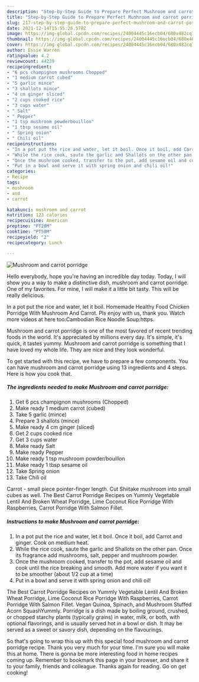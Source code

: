 ```yaml
---
description: "Step-by-Step Guide to Prepare Perfect Mushroom and carrot porridge"
title: "Step-by-Step Guide to Prepare Perfect Mushroom and carrot porridge"
slug: 217-step-by-step-guide-to-prepare-perfect-mushroom-and-carrot-porridge
date: 2021-12-14T15:55:28.578Z
image: https://img-global.cpcdn.com/recipes/24004445c16ecb04/680x482cq70/mushroom-and-carrot-porridge-recipe-main-photo.jpg
thumbnail: https://img-global.cpcdn.com/recipes/24004445c16ecb04/680x482cq70/mushroom-and-carrot-porridge-recipe-main-photo.jpg
cover: https://img-global.cpcdn.com/recipes/24004445c16ecb04/680x482cq70/mushroom-and-carrot-porridge-recipe-main-photo.jpg
author: Essie Warren
ratingvalue: 4.2
reviewcount: 44239
recipeingredient:
- "6 pcs champignon mushrooms Chopped"
- "1 medium carrot cubed"
- "5 garlic mince"
- "3 shallots mince"
- "4 cm ginger sliced"
- "2 cups cooked rice"
- "3 cups water"
- " Salt"
- " Pepper"
- "1 tsp mushroom powderbouillon"
- "1 tbsp sesame oil"
- " Spring onion"
- " Chili oil"
recipeinstructions:
- "In a pot put the rice and water, let it boil. Once it boil, add Carrot and ginger. Cook on medium heat."
- "While the rice cook, saute the garlic and Shallots on the other pan. Once its fragrance add mushrooms, salt, pepper and mushroom powder."
- "Once the mushroom cooked, transfer to the pot, add sesame oil and cook until the rice breaking and smooth. Add more water if you want it to be smoother (about 1/2 cup at a time)"
- "Put in a bowl and serve it with spring onion and chili oil!"
categories:
- Recipe
tags:
- mushroom
- and
- carrot

katakunci: mushroom and carrot 
nutrition: 123 calories
recipecuisine: American
preptime: "PT20M"
cooktime: "PT50M"
recipeyield: "2"
recipecategory: Lunch

---
```



![Mushroom and carrot porridge](https://img-global.cpcdn.com/recipes/24004445c16ecb04/680x482cq70/mushroom-and-carrot-porridge-recipe-main-photo.jpg)

Hello everybody, hope you're having an incredible day today. Today, I will show you a way to make a distinctive dish, mushroom and carrot porridge. One of my favorites. For mine, I will make it a little bit tasty. This will be really delicious.

In a pot put the rice and water, let it boil. Homemade Healthy Food Chicken Porridge With Mushroom And Carrot. Pls enjoy with us, thank you. Watch more videos at here too:Cambodian Rice Noodle Soup:https.

Mushroom and carrot porridge is one of the most favored of recent trending foods in the world. It's appreciated by millions every day. It's simple, it's quick, it tastes yummy. Mushroom and carrot porridge is something that I have loved my whole life. They are nice and they look wonderful.


To get started with this recipe, we have to prepare a few components. You can have mushroom and carrot porridge using 13 ingredients and 4 steps. Here is how you cook that.

<!--inarticleads1-->

##### The ingredients needed to make Mushroom and carrot porridge:

1. Get 6 pcs champignon mushrooms (Chopped)
1. Make ready 1 medium carrot (cubed)
1. Take 5 garlic (mince)
1. Prepare 3 shallots (mince)
1. Make ready 4 cm ginger (sliced)
1. Get 2 cups cooked rice
1. Get 3 cups water
1. Make ready  Salt
1. Make ready  Pepper
1. Make ready 1 tsp mushroom powder/bouillon
1. Make ready 1 tbsp sesame oil
1. Take  Spring onion
1. Take  Chili oil


Carrot - small piece pointer-finger length. Cut Shiitake mushroom into small cubes as well. The Best Carrot Porridge Recipes on Yummly Vegetable Lentil And Broken Wheat Porridge, Lime Coconut Rice Porridge With Raspberries, Carrot Porridge With Salmon Fillet. 

<!--inarticleads2-->

##### Instructions to make Mushroom and carrot porridge:

1. In a pot put the rice and water, let it boil. Once it boil, add Carrot and ginger. Cook on medium heat.
1. While the rice cook, saute the garlic and Shallots on the other pan. Once its fragrance add mushrooms, salt, pepper and mushroom powder.
1. Once the mushroom cooked, transfer to the pot, add sesame oil and cook until the rice breaking and smooth. Add more water if you want it to be smoother (about 1/2 cup at a time)
1. Put in a bowl and serve it with spring onion and chili oil!


The Best Carrot Porridge Recipes on Yummly Vegetable Lentil And Broken Wheat Porridge, Lime Coconut Rice Porridge With Raspberries, Carrot Porridge With Salmon Fillet. Vegan Quinoa, Spinach, and Mushroom Stuffed Acorn SquashYummly. Porridge is a dish made by boiling ground, crushed, or chopped starchy plants (typically grains) in water, milk, or both, with optional flavorings, and is usually served hot in a bowl or dish. It may be served as a sweet or savory dish, depending on the flavourings. 

So that's going to wrap this up with this special food mushroom and carrot porridge recipe. Thank you very much for your time. I'm sure you will make this at home. There is gonna be more interesting food in home recipes coming up. Remember to bookmark this page in your browser, and share it to your family, friends and colleague. Thanks again for reading. Go on get cooking!
